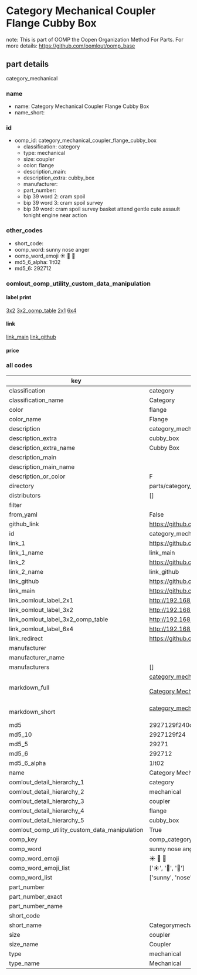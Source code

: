 # Category Mechanical Coupler Flange Cubby Box  

note: This is part of OOMP the Oopen Organization Method For Parts. For more details: https://github.com/oomlout/oomp_base

##  part details
  



category_mechanical



### name
* name: Category Mechanical Coupler Flange Cubby Box
* name_short: 
### id
* oomp_id: category_mechanical_coupler_flange_cubby_box
  * classification: category
  * type: mechanical
  * size: coupler
  * color: flange
  * description_main: 
  * description_extra: cubby_box
  * manufacturer: 
  * part_number: 
  * bip 39 word 2: cram spoil
  * bip 39 word 3: cram spoil survey
  * bip 39 word: cram spoil survey basket attend gentle cute assault tonight engine near action

### other_codes
* short_code: 
* oomp_word: sunny nose anger
* oomp_word_emoji :sunny: :nose: :anger:
* md5_6_alpha: 1lt02
* md5_6: 292712






### oomlout_oomp_utility_custom_data_manipulation
#### label print
[3x2](http://192.168.1.245:1112/?label=oomp%201lt02)
[3x2_oomp_table](http://192.168.1.108:1112/?label=oomp%201lt02)
[2x1](http://192.168.1.242:1112/?label=oomp%201lt02)
[6x4](http://192.168.1.55:1112/?label=oomp%201lt02)    

#### link

[link_main](https://github.com/oomlout/oomlout_oomp_version_1_messy/tree/main/parts/category_mechanical_coupler_flange_cubby_box) [link_github](https://github.com/oomlout/oomlout_oomp_version_1_messy/tree/main/parts/category_mechanical_coupler_flange_cubby_box)                             

#### price







### all codes 
| key | value |  
| --- | --- |  
| classification | category |  
| classification_name | Category |  
| color | flange |  
| color_name | Flange |  
| description | category_mechanical |  
| description_extra | cubby_box |  
| description_extra_name | Cubby Box |  
| description_main |  |  
| description_main_name |  |  
| description_or_color | F  |  
| directory | parts/category_mechanical_coupler_flange_cubby_box |  
| distributors | [] |  
| filter |  |  
| from_yaml | False |  
| github_link | https://github.com/oomlout/oomlout_oomp_part_src/tree/main/parts/category_mechanical_coupler_flange_cubby_box |  
| id | category_mechanical_coupler_flange_cubby_box |  
| link_1 | https://github.com/oomlout/oomlout_oomp_version_1_messy/tree/main/parts/category_mechanical_coupler_flange_cubby_box |  
| link_1_name | link_main |  
| link_2 | https://github.com/oomlout/oomlout_oomp_version_1_messy/tree/main/parts/category_mechanical_coupler_flange_cubby_box |  
| link_2_name | link_github |  
| link_github | https://github.com/oomlout/oomlout_oomp_version_1_messy/tree/main/parts/category_mechanical_coupler_flange_cubby_box |  
| link_main | https://github.com/oomlout/oomlout_oomp_version_1_messy/tree/main/parts/category_mechanical_coupler_flange_cubby_box |  
| link_oomlout_label_2x1 | http://192.168.1.242:1112/?label=oomp%201lt02 |  
| link_oomlout_label_3x2 | http://192.168.1.245:1112/?label=oomp%201lt02 |  
| link_oomlout_label_3x2_oomp_table | http://192.168.1.108:1112/?label=oomp%201lt02 |  
| link_oomlout_label_6x4 | http://192.168.1.55:1112/?label=oomp%201lt02 |  
| link_redirect | https://github.com/oomlout/oomlout_oomp_version_1_messy/tree/main/parts/category_mechanical_coupler_flange_cubby_box |  
| manufacturer |  |  
| manufacturer_name |  |  
| manufacturers | [] |  
| markdown_full | [category_mechanical_coupler_flange_cubby_box](none)<br>[](none)<br>[Category Mechanical Coupler Flange Cubby Box](none)<br><br> |  
| markdown_short | [category_mechanical_coupler_flange_cubby_box](none)<br><br> |  
| md5 | 2927129f240d86d584874133b5749191 |  
| md5_10 | 2927129f24 |  
| md5_5 | 29271 |  
| md5_6 | 292712 |  
| md5_6_alpha | 1lt02 |  
| name | Category Mechanical Coupler Flange Cubby Box |  
| oomlout_detail_hierarchy_1 | category |  
| oomlout_detail_hierarchy_2 | mechanical |  
| oomlout_detail_hierarchy_3 | coupler |  
| oomlout_detail_hierarchy_4 | flange |  
| oomlout_detail_hierarchy_5 | cubby_box |  
| oomlout_oomp_utility_custom_data_manipulation | True |  
| oomp_key | oomp_category_mechanical_coupler_flange_cubby_box |  
| oomp_word | sunny nose anger |  
| oomp_word_emoji | :sunny: :nose: :anger: |  
| oomp_word_emoji_list | [':sunny:', ':nose:', ':anger:'] |  
| oomp_word_list | ['sunny', 'nose', 'anger'] |  
| part_number |  |  
| part_number_exact |  |  
| part_number_name |  |  
| short_code |  |  
| short_name | Categorymechanical |  
| size | coupler |  
| size_name | Coupler |  
| type | mechanical |  
| type_name | Mechanical |  
